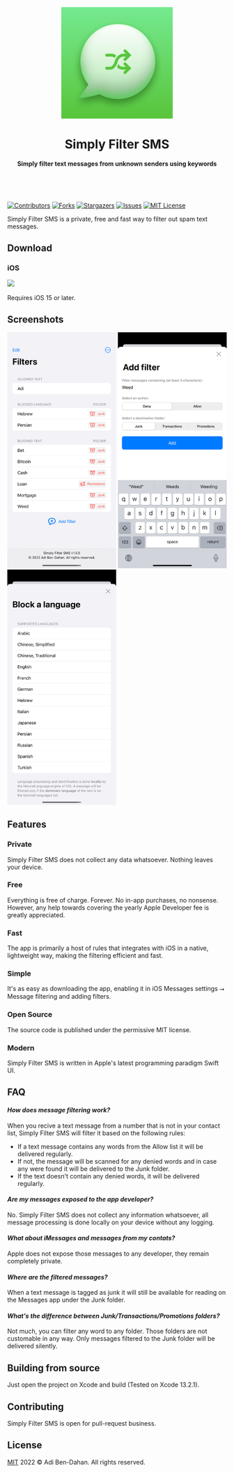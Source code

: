 <div align="center">
  <a href="https://github.com/adibendahan/SimplyFilterSMS-iOS"><img src="https://github.com/adibendahan/SimplyFilterSMS-iOS/blob/main/Simply%20Filter%20SMS/Resources/Assets.xcassets/AppIcon.appiconset/1024.png" width="256" height="256"></a>
  <h1>Simply Filter SMS</h1>
  <p>
    <b>Simply filter text messages from unknown senders using keywords</b>
  </p>
  <br>
  <br>
  <br>
</div>


[![Contributors][contributors-shield]][contributors-url]
[![Forks][forks-shield]][forks-url]
[![Stargazers][stars-shield]][stars-url]
[![Issues][issues-shield]][issues-url]
[![MIT License][license-shield]][license-url]


Simply Filter SMS is a private, free and fast way to filter out spam text messages.

## Download

### iOS

[![](https://linkmaker.itunes.apple.com/assets/shared/badges/en-us/appstore-lrg.svg)](https://apps.apple.com/us/app/simply-filter-sms/id1603222959)

Requires iOS 15 or later.


## Screenshots

<p float="left">
<img width="250" src="https://github.com/adibendahan/SimplyFilterSMS-iOS/blob/main/Simply%20Filter%20SMS/Resources/Screenshots/English/iPhone%2013%20Pro%20Max/Filters.png">
<img width="250" src="https://github.com/adibendahan/SimplyFilterSMS-iOS/blob/main/Simply%20Filter%20SMS/Resources/Screenshots/English/iPhone%2013%20Pro%20Max/Add%20filter.png">
<img width="250" src="https://github.com/adibendahan/SimplyFilterSMS-iOS/blob/main/Simply%20Filter%20SMS/Resources/Screenshots/English/iPhone%2013%20Pro%20Max/Block%20a%20language.png">
</p>

## Features

### Private
Simply Filter SMS does not collect any data whatsoever. Nothing leaves your device.

### Free
Everything is free of charge. Forever. No in-app purchases, no nonsense. 
However, any help towards covering the yearly Apple Developer fee is greatly appreciated.

### Fast
The app is primarily a host of rules that integrates with iOS in a native, lightweight way, making the filtering efficient and fast.

### Simple
It's as easy as downloading the app, enabling it in iOS Messages settings ⭢ Message filtering and adding filters.

### Open Source
The source code is published under the permissive MIT license.

### Modern
Simply Filter SMS is written in Apple's latest programming paradigm Swift UI.

## FAQ

#### ***How does message filtering work?***

When you recive a text message from a number that is not in your contact list, Simply Filter SMS will filter it based on the following rules:
* If a text message contains any words from the Allow list it will be delivered regularly.
* If not, the message will be scanned for any denied words and in case any were found it will be delivered to the Junk folder.
* If the text doesn't contain any denied words, it will be delivered regularly.

#### ***Are my messages exposed to the app developer?***

No. Simply Filter SMS does not collect any information whatsoever, all message processing is done locally on your device without any logging.

#### ***What about iMessages and messages from my contats?***

Apple does not expose those messages to any developer, they remain completely private.

#### ***Where are the filtered messages?***

When a text message is tagged as junk it will still be available for reading on the Messages app under the Junk folder.

#### ***What's the difference between Junk/Transactions/Promotions folders?***

Not much, you can filter any word to any folder. Those folders are not customable in any way. Only messages filtered to the Junk folder will be delivered silently.

## Building from source

Just open the project on Xcode and build (Tested on Xcode 13.2.1). 

## Contributing

Simply Filter SMS is open for pull-request business.

## License

[MIT](https://github.com/adibendahan/SimplyFilterSMS-iOS/blob/main/LICENSE) 2022 © Adi Ben-Dahan. All rights reserved.


[contributors-shield]: https://img.shields.io/github/contributors/adibendahan/SimplyFilterSMS-iOS?style=for-the-badge
[contributors-url]: https://github.com/adibendahan/SimplyFilterSMS-iOS/graphs/contributors
[forks-shield]: https://img.shields.io/github/forks/adibendahan/SimplyFilterSMS-iOS?style=for-the-badge
[forks-url]: https://github.com/adibendahan/SimplyFilterSMS-iOS/network/members
[stars-shield]: https://img.shields.io/github/stars/adibendahan/SimplyFilterSMS-iOS?style=for-the-badge
[stars-url]: https://github.com/adibendahan/SimplyFilterSMS-iOS/stargazers
[issues-shield]: https://img.shields.io/github/issues/adibendahan/SimplyFilterSMS-iOS?style=for-the-badge
[issues-url]: https://github.com/adibendahan/SimplyFilterSMS-iOS/issues
[license-shield]: https://img.shields.io/github/license/adibendahan/SimplyFilterSMS-iOS?style=for-the-badge
[license-url]: https://github.com/adibendahan/SimplyFilterSMS-iOS/blob/main/LICENSE
